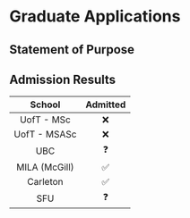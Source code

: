 # Graduate Applications

## Statement of Purpose

## Admission Results

|     School    | Admitted |
|:-------------:|:--------:|
|   UofT - MSc  |     ❌    |
|  UofT - MSASc |     ❌    |
|      UBC      |     ❓    |
| MILA (McGill) |     ✅    |
|    Carleton   |     ✅    |
|      SFU      |     ❓    |